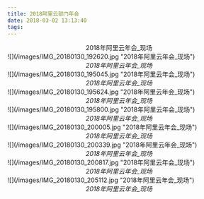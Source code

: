 ```yaml
---
title: 2018阿里云部门年会
date: 2018-03-02 13:13:40
tags:
---
```

<center>2018年阿里云年会_现场</center>
<!-- more -->
![](/images/IMG_20180130_192620.jpg "2018年阿里云年会_现场")
<center><em>2018年阿里云年会_现场</em></center>
![](/images/IMG_20180130_195045.jpg "2018年阿里云年会_现场")
<center><em>2018年阿里云年会_现场</em></center>
![](/images/IMG_20180130_195624.jpg "2018年阿里云年会_现场")
<center><em>2018年阿里云年会_现场</em></center>
![](/images/IMG_20180130_195800.jpg "2018年阿里云年会_现场")
<center><em>2018年阿里云年会_现场</em></center>
![](/images/IMG_20180130_200005.jpg "2018年阿里云年会_现场")
<center><em>2018年阿里云年会_现场</em></center>
![](/images/IMG_20180130_200339.jpg "2018年阿里云年会_现场")
<center><em>2018年阿里云年会_现场</em></center>
![](/images/IMG_20180130_200817.jpg "2018年阿里云年会_现场")
<center><em>2018年阿里云年会_现场</em></center>
![](/images/IMG_20180130_205112.jpg "2018年阿里云年会_现场")
<center><em>2018年阿里云年会_现场</em></center>
